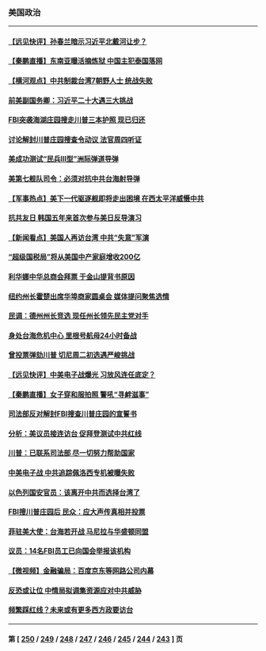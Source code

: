 ### 美国政治
---
#### [【远见快评】孙春兰暗示习近平北戴河让步？](../../pages/ncid1078159/n13804000.md) 
#### [【秦鹏直播】东南亚曝活摘炼狱 中国主犯泰国落网](../../pages/ncid1078159/n13803978.md) 
#### [【横河观点】中共制裁台湾7朝野人士 统战失败](../../pages/ncid1078159/n13803958.md) 
#### [前美副国务卿：习近平二十大遇三大挑战](../../pages/ncid1078159/n13793423.md) 
#### [FBI突袭海湖庄园搜走川普三本护照 现已归还](../../pages/ncid1078159/n13803903.md) 
#### [讨论解封川普庄园搜查令动议 法官周四听证](../../pages/ncid1078159/n13803882.md) 
#### [美成功测试“民兵III型”洲际弹道导弹](../../pages/ncid1078159/n13803768.md) 
#### [美第七舰队司令：必须对抗中共台海射导弹](../../pages/ncid1078159/n13803817.md) 
#### [【军事热点】美下一代驱逐舰即将走出困境 在西太平洋威慑中共](../../pages/ncid1078159/n13803157.md) 
#### [抗共友日 韩国五年来首次参与美日反导演习](../../pages/ncid1078159/n13803746.md) 
#### [【新闻看点】美国人再访台湾 中共“失意”军演](../../pages/ncid1078159/n13803240.md) 
#### [“超级国税局”将从美国中产家庭增收200亿](../../pages/ncid1078159/n13803299.md) 
#### [利华娜中华总商会拜票 于金山提背书原因](../../pages/ncid1078159/n13803469.md) 
#### [纽约州长霍楚出席华埠商家圆桌会 媒体提问聚焦选情](../../pages/ncid1078159/n13803464.md) 
#### [民调：德州州长竞选 现任州长领先民主党对手](../../pages/ncid1078159/n13803319.md) 
#### [身处台海危机中心 里根号航母24小时备战](../../pages/ncid1078159/n13803248.md) 
#### [曾投票弹劾川普 切尼周二初选遇严峻挑战](../../pages/ncid1078159/n13803172.md) 
#### [【远见快评】中美电子战爆光 习放风连任底定？](../../pages/ncid1078159/n13803243.md) 
#### [【秦鹏直播】女子穿和服拍照 警吼“寻衅滋事”](../../pages/ncid1078159/n13803111.md) 
#### [司法部反对解封FBI搜查川普庄园的宣誓书](../../pages/ncid1078159/n13803236.md) 
#### [分析：美议员接连访台 促拜登测试中共红线](../../pages/ncid1078159/n13803156.md) 
#### [川普：已联系司法部 尽一切努力帮助国家](../../pages/ncid1078159/n13803112.md) 
#### [中美电子战 中共追踪佩洛西专机被曝失败](../../pages/ncid1078159/n13803100.md) 
#### [以色列国安官员：该离开中共而选择台湾了](../../pages/ncid1078159/n13803224.md) 
#### [FBI搜川普庄园后 民众：应大声传真相并投票](../../pages/ncid1078159/n13803171.md) 
#### [菲驻美大使：台海若开战 马尼拉与华盛顿同盟](../../pages/ncid1078159/n13803147.md) 
#### [议员：14名FBI员工已向国会举报该机构](../../pages/ncid1078159/n13803101.md) 
#### [【微视频】金融骗局：百度京东等网路公司内幕](../../pages/ncid1078159/n13803093.md) 
#### [反恐或让位 中情局拟调集资源应对中共威胁](../../pages/ncid1078159/n13803137.md) 
#### [频繁踩红线？未来或有更多西方政要访台](../../pages/ncid1078159/n13803096.md) 

---
#### 第 [ [250](./250.md) / [249](./249.md) / [248](./248.md) / [247](./247.md) / [246](./246.md) / [245](./245.md) / [244](./244.md) / [243](./243.md) ] 页
